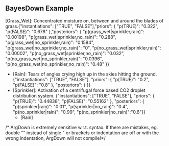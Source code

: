 ## BayesDown Example


[Grass_Wet]: Concentrated moisture on, between and around the blades of grass.{"instantiations": ["TRUE", "FALSE"],"priors": {                "p(TRUE)": "0.322",                "p(FALSE)": "0.678"               },"posteriors": {                  "p(grass_wet|sprinkler,rain)": "0.00198",                     "p(grass_wet|sprinkler,no_rain)": "0.288",                     "p(grass_wet|no_sprinkler,rain)": "0.1584",                     "p(grass_wet|no_sprinkler,no_rain)": "0",                     "p(no_grass_wet|sprinkler,rain)": "0.00002",                     "p(no_grass_wet|sprinkler,no_rain)": "0.032",                     "p(no_grass_wet|no_sprinkler,rain)": "0.0396",                     "p(no_grass_wet|no_sprinkler,no_rain)": "0.48"                     }}
  + [Rain]: Tears of angles crying high up in the skies hitting the ground.		{"instantiations": ["TRUE", "FALSE"],		"priors": {		                "p(TRUE)": "0.2",		                "p(FALSE)": "0.8"		               },		"posteriors": {		                     }}
  + [Sprinkler]: Activation of a centrifugal force based CO2 droplet distribution system.	{"instantiations": ["TRUE", "FALSE"],	"priors": {	                "p(TRUE)": "0.44838",	                "p(FALSE)": "0.55162"	               },	"posteriors": {	                     "p(sprinkler|rain)": "0.01",	                     "p(sprinkler|no_rain)": "0.4",	                     "p(no_sprinkler|rain)": "0.99",	                     "p(no_sprinkler|no_rain)":"0.6"}}
    + [Rain]

/* ArgDown is extremely sensitive w.r.t. syntax. If there are mistakes, eg. double "" instead of single " or brackets or indentation are off or with the wrong indentation, ArgDown will not compile!*/
